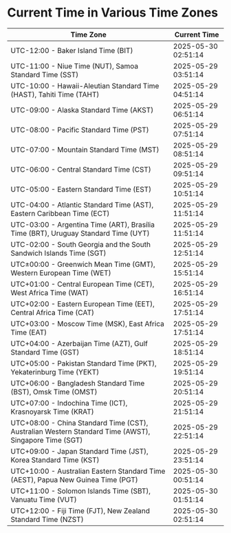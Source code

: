 # Current Time in Various Time Zones

| Time Zone | Current Time |
|-----------|--------------|
| UTC-12:00 - Baker Island Time (BIT) | 2025-05-30 02:51:14 |
| UTC-11:00 - Niue Time (NUT), Samoa Standard Time (SST) | 2025-05-29 03:51:14 |
| UTC-10:00 - Hawaii-Aleutian Standard Time (HAST), Tahiti Time (TAHT) | 2025-05-29 04:51:14 |
| UTC-09:00 - Alaska Standard Time (AKST) | 2025-05-29 06:51:14 |
| UTC-08:00 - Pacific Standard Time (PST) | 2025-05-29 07:51:14 |
| UTC-07:00 - Mountain Standard Time (MST) | 2025-05-29 08:51:14 |
| UTC-06:00 - Central Standard Time (CST) | 2025-05-29 09:51:14 |
| UTC-05:00 - Eastern Standard Time (EST) | 2025-05-29 10:51:14 |
| UTC-04:00 - Atlantic Standard Time (AST), Eastern Caribbean Time (ECT) | 2025-05-29 11:51:14 |
| UTC-03:00 - Argentina Time (ART), Brasília Time (BRT), Uruguay Standard Time (UYT) | 2025-05-29 11:51:14 |
| UTC-02:00 - South Georgia and the South Sandwich Islands Time (SGT) | 2025-05-29 12:51:14 |
| UTC±00:00 - Greenwich Mean Time (GMT), Western European Time (WET) | 2025-05-29 15:51:14 |
| UTC+01:00 - Central European Time (CET), West Africa Time (WAT) | 2025-05-29 16:51:14 |
| UTC+02:00 - Eastern European Time (EET), Central Africa Time (CAT) | 2025-05-29 17:51:14 |
| UTC+03:00 - Moscow Time (MSK), East Africa Time (EAT) | 2025-05-29 17:51:14 |
| UTC+04:00 - Azerbaijan Time (AZT), Gulf Standard Time (GST) | 2025-05-29 18:51:14 |
| UTC+05:00 - Pakistan Standard Time (PKT), Yekaterinburg Time (YEKT) | 2025-05-29 19:51:14 |
| UTC+06:00 - Bangladesh Standard Time (BST), Omsk Time (OMST) | 2025-05-29 20:51:14 |
| UTC+07:00 - Indochina Time (ICT), Krasnoyarsk Time (KRAT) | 2025-05-29 21:51:14 |
| UTC+08:00 - China Standard Time (CST), Australian Western Standard Time (AWST), Singapore Time (SGT) | 2025-05-29 22:51:14 |
| UTC+09:00 - Japan Standard Time (JST), Korea Standard Time (KST) | 2025-05-29 23:51:14 |
| UTC+10:00 - Australian Eastern Standard Time (AEST), Papua New Guinea Time (PGT) | 2025-05-30 00:51:14 |
| UTC+11:00 - Solomon Islands Time (SBT), Vanuatu Time (VUT) | 2025-05-30 01:51:14 |
| UTC+12:00 - Fiji Time (FJT), New Zealand Standard Time (NZST) | 2025-05-30 02:51:14 |
